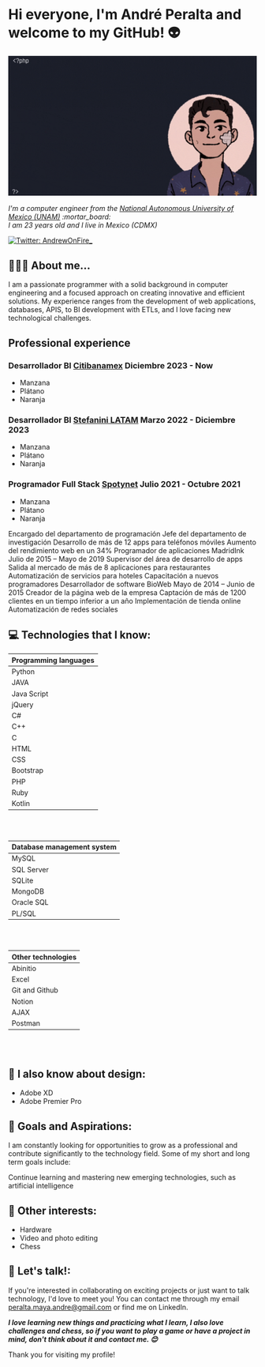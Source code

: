 <h1> Hi everyone, I'm André Peralta and welcome to my GitHub! 👽 </h1>

<img src="https://raw.githubusercontent.com/AndrePeraltaMaya/AndrePeraltaMaya/main/imageGif.gif" alt="Welcome!" />

<p><em>I'm a computer engineer from the <a href="https://www.unam.mx/"> National Autonomous University of Mexico (UNAM)</a>  :mortar_board:
<br> I am 23 years old and I live in Mexico (CDMX) </p></em>

[![Twitter: AndrewOnFire_](https://img.shields.io/twitter/follow/AndrewOnFire_?style=social)](https://twitter.com/AndrewOnFire_)


## 👨🏻‍💻 About me...  

I am a passionate programmer with a solid background in computer engineering and a focused approach on creating innovative and efficient solutions. My experience ranges from the development of web applications, databases, APIS, to BI development with ETLs, and I love facing new technological challenges.


## Professional experience


### <b> Desarrollador BI </b>  **[Citibanamex](https://www.banamex.com/)**  Diciembre 2023 - Now 

  * Manzana
  * Plátano
  * Naranja


### <b> Desarrollador BI </b>  **[Stefanini LATAM](https://stefanini.com/en)**  Marzo 2022 - Diciembre 2023

  * Manzana
  * Plátano
  * Naranja

### <b> Programador Full Stack </b>  **[Spotynet](https://www.spotynet.com/)**  Julio 2021 - Octubre 2021

  * Manzana
  * Plátano
  * Naranja

Encargado del departamento de programación
Jefe del departamento de investigación
Desarrollo de más de 12 apps para teléfonos móviles
Aumento del rendimiento web en un 34%
Programador de aplicaciones MadridInk Julio de 2015 – Mayo de 2019
Supervisor del área de desarrollo de apps
Salida al mercado de más de 8 aplicaciones para restaurantes
Automatización de servicios para hoteles
Capacitación a nuevos programadores
Desarrollador de software BioWeb Mayo de 2014 – Junio de 2015
Creador de la página web de la empresa
Captación de más de 1200 clientes en un tiempo inferior a un año
Implementación de tienda online
Automatización de redes sociales


## :computer: Technologies that I know:



| Programming languages |
| --- |
| Python |
| JAVA |
| Java Script |
| jQuery  |
| C# |
| C++ | 
| C |
| HTML |
| CSS | 
| Bootstrap |
| PHP | 
| Ruby |
| Kotlin |

<br>
<br>

|  Database management system|
| --- |
| MySQL |
| SQL Server |
| SQLite |
| MongoDB | 
| Oracle SQL |
| PL/SQL |

<br>
<br>


|  Other technologies|
| --- |
| Abinitio |
| Excel |
| Git and Github |
| Notion |
| AJAX |
| Postman |

<br>
<br>

## :art: I also know about design:
<ul>
    <li>Adobe XD</li>
    <li>Adobe Premier Pro</li>
</ul>  
      



## :closed_book: Goals and Aspirations:


I am constantly looking for opportunities to grow as a professional and contribute significantly to the technology field. Some of my short and long term goals include:

Continue learning and mastering new emerging technologies, such as artificial intelligence



## :tada: Other interests:

<ul>
    <li>Hardware</li>
    <li>Video and photo editing</li>
    <li>Chess</li>
</ul>

<!--
### :floppy_disk: Some stats :
[![AndrePeraltaMaya GitHub stats](https://github-readme-stats.vercel.app/api?username=AndrePeraltaMaya)](https://github.com/AndrePeraltaMaya/github-readme-stats)
-->


## :tada: Let's talk!:

If you're interested in collaborating on exciting projects or just want to talk technology, I'd love to meet you! You can contact me through my email peralta.maya.andre@gmail.com or find me on LinkedIn.


<em><b>I love learning new things and practicing what I learn, I also love challenges and chess, so if you want to play a game or have a project in mind, don't think about it and contact me. :blush: </b></em>


Thank you for visiting my profile!

